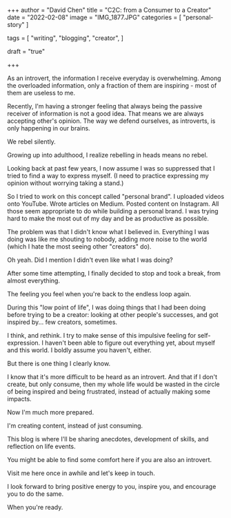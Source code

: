 +++
author = "David Chen"
title = "C2C: from a Consumer to a Creator"
date = "2022-02-08"
image = "IMG_1877.JPG"
categories = [
    "personal-story"
]

tags = [
    "writing",
    "blogging",
    "creator",
]

draft = "true"

+++

As an introvert, the information I receive everyday is overwhelming. Among the overloaded information, only a fraction of them are inspiring - most of them are useless to me.

Recently, I'm having a stronger feeling that always being the passive receiver of information is not a good idea. That means we are always accepting other's opinion. The way we defend ourselves, as introverts, is only happening in our brains.

We rebel silently.

Growing up into adulthood, I realize rebelling in heads means no rebel.

Looking back at past few years, I now assume I was so suppressed that I tried to find a way to express myself. (I need to practice expressing my opinion without worrying taking a stand.)

So I tried to work on this concept called "personal brand". I uploaded videos onto YouTube. Wrote articles on Medium. Posted content on Instagram. All those seem appropriate to do while building a personal brand. I was trying hard to make the most out of my day and be as productive as possible.

The problem was that I didn't know what I believed in. Everything I was doing was like me shouting to nobody, adding more noise to the world (which I hate the most seeing other "creators" do).

Oh yeah. Did I mention I didn't even like what I was doing?

After some time attempting, I finally decided to stop and took a break, from almost everything.

The feeling you feel when you're back to the endless loop again.

During this "low point of life", I was doing things that I had been doing before trying to be a creator: looking at other people's successes, and got inspired by... few creators, sometimes.

I think, and rethink. I try to make sense of this impulsive feeling for self-expression. I haven't been able to figure out everything yet, about myself and this world. I boldly assume you haven't, either.

But there is one thing I clearly know.

I know that it's more difficult to be heard as an introvert. And that if I don't create, but only consume, then my whole life would be wasted in the circle of being inspired and being frustrated, instead of actually making some impacts.

Now I'm much more prepared.

I'm creating content, instead of just consuming.

This blog is where I'll be sharing anecdotes, development of skills, and reflection on life events.

You might be able to find some comfort here if you are also an introvert.

Visit me here once in awhile and let's keep in touch.

I look forward to bring positive energy to you, inspire you, and encourage you to do the same.

When you're ready.